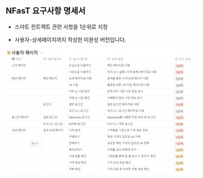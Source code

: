 ## NFasT 요구사항 명세서
- 스마트 컨트랙트 관련 사항을 1순위로 지정

- 사용자-상세페이지까지 작성한 미완성 버전입니다.

![명세서 이미지](../assets/요구사항명세서-중간.png)
